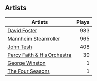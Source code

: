 ## Artists
Artists | Plays 
----- | -----: 
[David Foster](/artists/david-foster-58573) | 983
[Mannheim Steamroller](/artists/mannheim-steamroller-39605) | 965
[John Tesh](/artists/john-tesh-17592) | 408
[Percy Faith & His Orchestra](/artists/percy-faith-his-orchestra-20216) | 30
[George Winston](/artists/george-winston-90240) | 1
[The Four Seasons](/artists/the-four-seasons-204930) | 1

